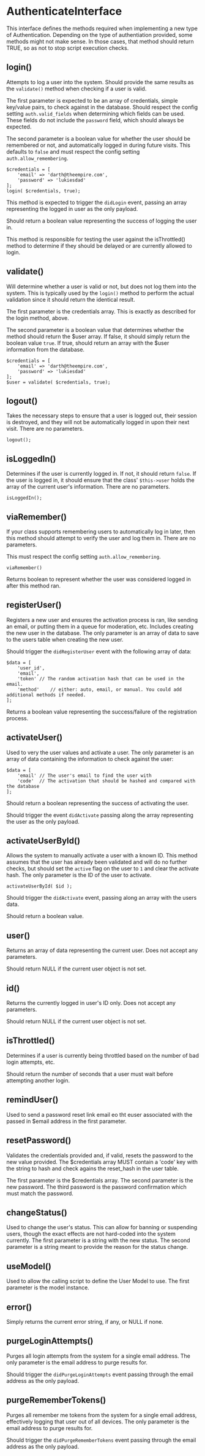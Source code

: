 # AuthenticateInterface

This interface defines the methods required when implementing a new type of Authentication. Depending on the type of authentiation provided, some methods might not make sense. In those cases, that method should return TRUE, so as not to stop script execution checks.

## login()
Attempts to log a user into the system. Should provide the same results as the `validate()` method when checking if a user is valid. 

The first parameter is expected to be an array of credentials, simple key/value pairs, to check against in the database. Should respect the config setting `auth.valid_fields` when determining which fields can be used. These fields do not include the `password` field, which should always be expected. 

The second parameter is a boolean value for whether the user should be remembered or not, and automatically logged in during future visits. This defaults to `false` and must respect the config setting `auth.allow_remembering`.

	$credentials = [
		'email' => 'darth@theempire.com',
		'password' => 'lukiesdad'
	];
	login( $credentials, true);

This method is expected to trigger the `didLogin` event, passing an array representing the logged in user as the only payload.

Should return a boolean value representing the success of logging the user in.

This method is responsible for testing the user against the isThrottled() method to determine if they should be delayed or are currently allowed to login.

## validate()
Will determine whether a user is valid or not, but does not log them into the system.  This is typically used by the `login()` method to perform the actual validation since it should return the identical result.

The first parameter is the credentials array. This is exactly as described for the login method, above.

The second parameter is a boolean value that determines whether the method should return the $user array. If false, it should simply return the boolean value `true`. If true, should return an array with the $user information from the database.

	$credentials = [
		'email' => 'darth@theempire.com',
		'password' => 'lukiesdad'
	];
	$user = validate( $credentials, true);

## logout()
Takes the necessary steps to ensure that a user is logged out, their session is destroyed, and they will not be automatically logged in upon their next visit. There are no parameters.

	logout();

## isLoggedIn()
Determines if the user is currently logged in. If not, it should return `false`. If the user is logged in, it should ensure that the class' `$this->user` holds the array of the current user's information. There are no parameters.

	isLoggedIn();

## viaRemember()
If  your class supports remembering users to automatically log in later, then this method should attempt to verify the user and log them in. There are no parameters.

This must respect the config setting `auth.allow_remembering`.

	viaRemember()

Returns boolean to represent whether the user was considered logged in after this method ran.

## registerUser()
Registers a new user and ensures the activation process is ran, like sending an email, or putting them in a queue for moderation, etc.  Includes creating the new user in the database. The only parameter is an array of data to save to the users table when creating the new user.

Should trigger the `didRegisterUser` event with the following array of data: 

	$data = [
		'user_id',
		'email',
		'token'	// The random activation hash that can be used in the email.
		'method' 	// either: auto, email, or manual. You could add additional methods if needed.
	];

Returns a boolean value representing the success/failure of the registration process.

## activateUser()
Used to very the user values and activate a user. The only parameter is an array of data containing the information to check against the user: 

	$data = [
		'email'	// The user's email to find the user with
		'code' 	// The activation that should be hashed and compared with the database
	];
	
Should return a boolean representing the success of activating the user.
	
Should trigger the event `didActivate` passing along the array representing the user as the only payload.
	
## activateUserById()
Allows the system to manually activate a user with a known ID. This method assumes that the user has already been validated and will do no further checks, but should set the `active` flag on the user to `1` and clear the activate hash. The only parameter is the ID of the user to activate.

	activateUserById( $id );

Should trigger the `didActivate` event, passing along an array with the users data.

Should return a boolean value.

## user()
Returns an array of data representing the current user. Does not accept any parameters. 

Should return NULL if the current user object is not set.

## id() 
Returns the currently logged in user's ID only.  Does not accept any parameters.

Should return NULL if the current user object is not set.

## isThrottled()
Determines if a user is currently being throttled based on the number of bad login attempts, etc.

Should return the number of seconds that a user must wait before attempting another login.

## remindUser()
Used to send a password reset link email eo tht euser associated with the passed in $email address in the first parameter.

## resetPassword()
Validates the credentials provided and, if valid, resets the password to the new value provided. The $credentials array MUST contain a 'code' key with the string to hash and check agains the reset_hash in the user table.

The first parameter is the $credentials array. The second parameter is the new password. The third password is the password confirmation which must match the password.

## changeStatus()
Used to change the user's status. This can allow for banning or suspending users, though the exact effects are not hard-coded into the system currently. The first parameter is a string with the new status. The second parameter is a string meant to provide the reason for the status change.

## useModel()
Used to allow the calling script to define the User Model to use. The first parameter is the model instance.

## error()
Simply returns the current error string, if any, or NULL if none. 

## purgeLoginAttempts()
Purges all login attempts from the system for a single email address. The only parameter is the email address to purge results for. 

Should trigger the `didPurgeLoginAttempts` event passing through the email address as the only payload.

## purgeRememberTokens()
Purges all remember me tokens from the system for a single email address, effectively logging that user out of all devices. The only parameter is the email address to purge results for. 

Should trigger the `didPurgeRememberTokens` event passing through the email address as the only payload.



